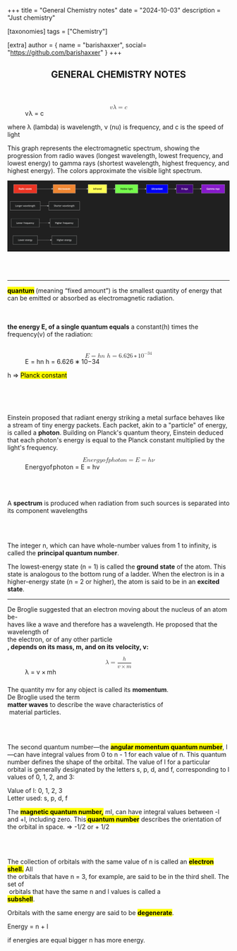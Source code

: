 +++
title = "General Chemistry notes"
date = "2024-10-03"
description = "Just chemistry"


[taxonomies]
tags = ["Chemistry"]

[extra]
author = { name = "barishaxxer", social= "https://github.com/barishaxxer" }
+++

<html><head><meta http-equiv="Content-Type" content="text/html; charset=utf-8"/><title>GENERAL CHEMISTRY NOTES</title></head><body>
<article id="133a1bcc-65c1-8081-92be-e9ae120e046f" class="page sans"><header><h1 class="page-title">GENERAL CHEMISTRY NOTES</h1><p class="page-description"></p></header><div class="page-body"><p id="133a1bcc-65c1-8051-b3d9-e5bcd493d520" class="">
</p><figure id="133a1bcc-65c1-80ea-b487-f11cc0e9bf41" class="equation"><style>@import url('https://cdnjs.cloudflare.com/ajax/libs/KaTeX/0.16.9/katex.min.css')</style><div class="equation-container"><span class="katex-display"><span class="katex"><span class="katex-mathml"><math xmlns="http://www.w3.org/1998/Math/MathML" display="block"><semantics><mrow><mi>v</mi><mi>λ</mi><mo>=</mo><mi>c</mi></mrow><annotation encoding="application/x-tex">v \lambda = c</annotation></semantics></math></span><span class="katex-html" aria-hidden="true"><span class="base"><span class="strut" style="height:0.6944em;"></span><span class="mord mathnormal" style="margin-right:0.03588em;">v</span><span class="mord mathnormal">λ</span><span class="mspace" style="margin-right:0.2778em;"></span><span class="mrel">=</span><span class="mspace" style="margin-right:0.2778em;"></span></span><span class="base"><span class="strut" style="height:0.4306em;"></span><span class="mord mathnormal">c</span></span></span></span></span></div></figure><p id="133a1bcc-65c1-8024-b01b-d819444bdee6" class="">where λ (lambda) is wavelength, ν (nu) is frequency, and c is the speed of light</p><p id="133a1bcc-65c1-8093-a400-d7dabd6511d0" class="">
</p><script src="https://cdnjs.cloudflare.com/ajax/libs/prism/1.29.0/prism.min.js" integrity="sha512-7Z9J3l1+EYfeaPKcGXu3MS/7T+w19WtKQY/n+xzmw4hZhJ9tyYmcUS+4QqAlzhicE5LAfMQSF3iFTK9bQdTxXg==" crossorigin="anonymous" referrerPolicy="no-referrer"></script><link rel="stylesheet" href="https://cdnjs.cloudflare.com/ajax/libs/prism/1.29.0/themes/prism.min.css" integrity="sha512-tN7Ec6zAFaVSG3TpNAKtk4DOHNpSwKHxxrsiw4GHKESGPs5njn/0sMCUMl2svV4wo4BK/rCP7juYz+zx+l6oeQ==" crossorigin="anonymous" referrerPolicy="no-referrer"/><p id="a145c9f7-1cc5-4c49-a5a8-86b8f0a7d0c1" class="">This graph represents the electromagnetic spectrum, showing the progression from radio waves (longest wavelength, lowest frequency, and lowest energy) to gamma rays (shortest wavelength, highest frequency, and highest energy). The colors approximate the visible light spectrum.</p><img src=/imgs/chem_graph.png><p id="133a1bcc-65c1-805b-b68d-d4971ba6988d" class=""><br/><br/></p><hr id="133a1bcc-65c1-80f3-b5ea-cf99ce42e455"/><p id="133a1bcc-65c1-8006-8da3-e92e0774c35a" class="">
</p><p id="133a1bcc-65c1-80ea-a4c2-ff206fceac9a" class=""><mark class="highlight-red"><strong>quantum</strong></mark><strong> </strong>(meaning “fixed amount”) is the smallest quantity of energy that can be emitted or absorbed as electromagnetic radiation.<br/><br/><br/></p><p id="133a1bcc-65c1-8026-bc23-e425b1f5dad3" class=""><strong>the energy E, of a single quantum equals</strong> a constant(h) times the frequency(v) of the radiation:<br/><br/></p><figure id="133a1bcc-65c1-8078-b399-e765493bdcc8" class="equation"><style>@import url('https://cdnjs.cloudflare.com/ajax/libs/KaTeX/0.16.9/katex.min.css')</style><div class="equation-container"><span class="katex-display"><span class="katex"><span class="katex-mathml"><math xmlns="http://www.w3.org/1998/Math/MathML" display="block"><semantics><mrow><mi>E</mi><mo>=</mo><mi>h</mi><mi>n</mi><mspace linebreak="newline"></mspace><mtext> </mtext><mi>h</mi><mo>=</mo><mn>6.626</mn><mo>∗</mo><mn>1</mn><msup><mn>0</mn><mrow><mo>−</mo><mn>34</mn></mrow></msup></mrow><annotation encoding="application/x-tex">E= h n
\\\
h = 6.626 * 10 ^{-34}
</annotation></semantics></math></span><span class="katex-html" aria-hidden="true"><span class="base"><span class="strut" style="height:0.6833em;"></span><span class="mord mathnormal" style="margin-right:0.05764em;">E</span><span class="mspace" style="margin-right:0.2778em;"></span><span class="mrel">=</span><span class="mspace" style="margin-right:0.2778em;"></span></span><span class="base"><span class="strut" style="height:0.6944em;"></span><span class="mord mathnormal">hn</span></span><span class="mspace newline"></span><span class="base"><span class="strut" style="height:0.6944em;"></span><span class="mspace"> </span><span class="mord mathnormal">h</span><span class="mspace" style="margin-right:0.2778em;"></span><span class="mrel">=</span><span class="mspace" style="margin-right:0.2778em;"></span></span><span class="base"><span class="strut" style="height:0.6444em;"></span><span class="mord">6.626</span><span class="mspace" style="margin-right:0.2222em;"></span><span class="mbin">∗</span><span class="mspace" style="margin-right:0.2222em;"></span></span><span class="base"><span class="strut" style="height:0.8641em;"></span><span class="mord">1</span><span class="mord"><span class="mord">0</span><span class="msupsub"><span class="vlist-t"><span class="vlist-r"><span class="vlist" style="height:0.8641em;"><span style="top:-3.113em;margin-right:0.05em;"><span class="pstrut" style="height:2.7em;"></span><span class="sizing reset-size6 size3 mtight"><span class="mord mtight"><span class="mord mtight">−</span><span class="mord mtight">34</span></span></span></span></span></span></span></span></span></span></span></span></span></div></figure><p id="133a1bcc-65c1-80dd-a889-c24d81ed7592" class="">h ⇒ <mark class="highlight-yellow">Planck constant</mark></p><p id="133a1bcc-65c1-8044-84e1-df3b2cc60ee3" class=""><br/><br/><br/></p><p id="133a1bcc-65c1-80f9-b84e-dc19075c5039" class="">Einstein proposed that radiant energy striking a metal surface behaves like a stream of tiny energy packets. Each packet, akin to a &quot;particle&quot; of energy, is called a <strong>photon</strong>. Building on Planck&#x27;s quantum theory, Einstein deduced that each photon&#x27;s energy is equal to the Planck constant multiplied by the light&#x27;s frequency. </p><figure id="133a1bcc-65c1-806e-84f8-e53f56bd782e" class="equation"><style>@import url('https://cdnjs.cloudflare.com/ajax/libs/KaTeX/0.16.9/katex.min.css')</style><div class="equation-container"><span class="katex-display"><span class="katex"><span class="katex-mathml"><math xmlns="http://www.w3.org/1998/Math/MathML" display="block"><semantics><mrow><mi>E</mi><mi>n</mi><mi>e</mi><mi>r</mi><mi>g</mi><mi>y</mi><mi>o</mi><mi>f</mi><mi>p</mi><mi>h</mi><mi>o</mi><mi>t</mi><mi>o</mi><mi>n</mi><mo>=</mo><mi>E</mi><mo>=</mo><mi>h</mi><mi>ν</mi></mrow><annotation encoding="application/x-tex">Energy of photon = E = hν</annotation></semantics></math></span><span class="katex-html" aria-hidden="true"><span class="base"><span class="strut" style="height:0.8889em;vertical-align:-0.1944em;"></span><span class="mord mathnormal" style="margin-right:0.05764em;">E</span><span class="mord mathnormal">n</span><span class="mord mathnormal" style="margin-right:0.02778em;">er</span><span class="mord mathnormal" style="margin-right:0.03588em;">g</span><span class="mord mathnormal">yo</span><span class="mord mathnormal" style="margin-right:0.10764em;">f</span><span class="mord mathnormal">p</span><span class="mord mathnormal">h</span><span class="mord mathnormal">o</span><span class="mord mathnormal">t</span><span class="mord mathnormal">o</span><span class="mord mathnormal">n</span><span class="mspace" style="margin-right:0.2778em;"></span><span class="mrel">=</span><span class="mspace" style="margin-right:0.2778em;"></span></span><span class="base"><span class="strut" style="height:0.6833em;"></span><span class="mord mathnormal" style="margin-right:0.05764em;">E</span><span class="mspace" style="margin-right:0.2778em;"></span><span class="mrel">=</span><span class="mspace" style="margin-right:0.2778em;"></span></span><span class="base"><span class="strut" style="height:0.6944em;"></span><span class="mord mathnormal">h</span><span class="mord mathnormal" style="margin-right:0.06366em;">ν</span></span></span></span></span></div></figure><p id="133a1bcc-65c1-8027-9c86-d3d33b70c47a" class=""><br/><br/></p><p id="133a1bcc-65c1-809a-958c-e9af627ffc34" class="">A <strong>spectrum</strong> is produced when radiation from such sources is separated into its component wavelengths</p><p id="133a1bcc-65c1-80b7-b6bd-f3738f3a9462" class=""><br/><br/></p><p id="133a1bcc-65c1-80b6-9315-e52568ca884c" class="">The integer n, which can have whole-number values from 1 to infinity, is called the <strong>principal quantum number</strong>.</p><p id="133a1bcc-65c1-8036-85ae-ceee2efcbfee" class="">The lowest-energy state (n = 1) is called the <strong>ground state</strong> of the atom. This state is analogous to the bottom rung of a ladder. When the electron is in a higher-energy state (n = 2 or higher), the atom is said to be in an <strong>excited state</strong>.</p><p id="133a1bcc-65c1-8033-9df0-f208f95a2418" class="">
</p><hr id="133a1bcc-65c1-8099-bd3d-c0af89de589f"/><p id="133a1bcc-65c1-80a8-88c2-cff7f2de29bd" class="">De Broglie suggested that an electron moving about the nucleus of an atom be-<br/>haves like a wave and therefore has a wavelength. He proposed that the wavelength of<br/>the electron, or of any other particle<br/><strong>, depends on its mass, m, and on its velocity, v:</strong></p><figure id="133a1bcc-65c1-8078-b04f-c310a026f23f" class="equation"><style>@import url('https://cdnjs.cloudflare.com/ajax/libs/KaTeX/0.16.9/katex.min.css')</style><div class="equation-container"><span class="katex-display"><span class="katex"><span class="katex-mathml"><math xmlns="http://www.w3.org/1998/Math/MathML" display="block"><semantics><mrow><mi>λ</mi><mo>=</mo><mstyle mathsize="0.9em"><mfrac><mi>h</mi><mrow><mi>v</mi><mo>×</mo><mi>m</mi></mrow></mfrac></mstyle></mrow><annotation encoding="application/x-tex">\lambda = \small\frac{h}{v \times m}
</annotation></semantics></math></span><span class="katex-html" aria-hidden="true"><span class="base"><span class="strut" style="height:0.6944em;"></span><span class="mord mathnormal">λ</span><span class="mspace" style="margin-right:0.2778em;"></span><span class="mrel">=</span><span class="mspace" style="margin-right:0.2778em;"></span></span><span class="base"><span class="strut" style="height:1.9267em;vertical-align:-0.6924em;"></span><span class="mord sizing reset-size6 size5"><span class="mopen nulldelimiter sizing reset-size5 size6"></span><span class="mfrac"><span class="vlist-t vlist-t2"><span class="vlist-r"><span class="vlist" style="height:1.3714em;"><span style="top:-2.314em;"><span class="pstrut" style="height:3em;"></span><span class="mord"><span class="mord mathnormal" style="margin-right:0.03588em;">v</span><span class="mspace" style="margin-right:0.2222em;"></span><span class="mbin">×</span><span class="mspace" style="margin-right:0.2222em;"></span><span class="mord mathnormal">m</span></span></span><span style="top:-3.23em;"><span class="pstrut" style="height:3em;"></span><span class="frac-line" style="border-bottom-width:0.04em;"></span></span><span style="top:-3.677em;"><span class="pstrut" style="height:3em;"></span><span class="mord"><span class="mord mathnormal">h</span></span></span></span><span class="vlist-s">​</span></span><span class="vlist-r"><span class="vlist" style="height:0.7693em;"><span></span></span></span></span></span><span class="mclose nulldelimiter sizing reset-size5 size6"></span></span></span></span></span></span></div></figure><p id="133a1bcc-65c1-80f9-9980-fbe60e2dc7a3" class="">The quantity mv for any object is called its <strong>momentum</strong>.<br/>De Broglie used the term <br/><strong>matter waves</strong> to describe the wave characteristics of<br/>­ material particles.<br/></p><p id="133a1bcc-65c1-8012-8e3d-cd91a3cfcd9e" class=""><br/><br/></p><p id="133a1bcc-65c1-80a1-865a-e54acf2105a0" class="">The second quantum number—the <mark class="highlight-blue"><strong>angular momentum quantum number</strong></mark>, l—can have integral values from 0 to n - 1 for each value of n. This quantum number defines the shape of the orbital. The value of l for a particular orbital is generally designated by the letters s, p, d, and f, corresponding to l values of 0, 1, 2, and 3:</p><p id="58ef14ff-9b3a-4afc-ae3b-c56db97a1621" class="">Value of l: 0, 1, 2, 3<br/>Letter used: s, p, d, f<br/></p><p id="3275f1dd-6706-4371-ae4d-954f570a8528" class="">The <mark class="highlight-blue"><strong>magnetic quantum number,</strong></mark> ml, can have integral values between -l and +l, including zero. This<mark class="highlight-blue"><strong> quantum number</strong></mark> describes the orientation of the orbital in space. ⇒ -1/2 or + 1/2</p><p id="133a1bcc-65c1-8058-9e05-d62dc2041a8f" class=""><br/><br/></p><p id="133a1bcc-65c1-8023-bc2c-cdf8723afc8c" class="">The collection of orbitals with the same value of n is called an <mark class="highlight-orange"><strong>electron shell.</strong></mark> All<br/>the orbitals that have n = 3, for example, are said to be in the third shell. The set of<br/>­ orbitals that have the same n and l values is called a<br/><mark class="highlight-orange"><strong> subshell</strong></mark>.</p><p id="133a1bcc-65c1-8037-ac20-fa4ed48c7712" class="">
</p><p id="133a1bcc-65c1-809d-82b0-ddb20209ae93" class="">Orbitals with the same energy are said to be <mark class="highlight-brown"><strong>degenerate</strong></mark>.</p><p id="133a1bcc-65c1-80f8-aea0-c1061eced060" class="">Energy = n + l </p><p id="133a1bcc-65c1-80fb-9022-c9ecb046de86" class="">if energies are equal bigger n has more energy.</p></div></article><span class="sans" style="font-size:14px;padding-top:2em"></span><script type="module">
    import mermaid from 'https://cdn.jsdelivr.net/npm/mermaid/dist/mermaid.esm.min.mjs';
    mermaid.initialize({ startOnLoad: true });
</script></body></html>
